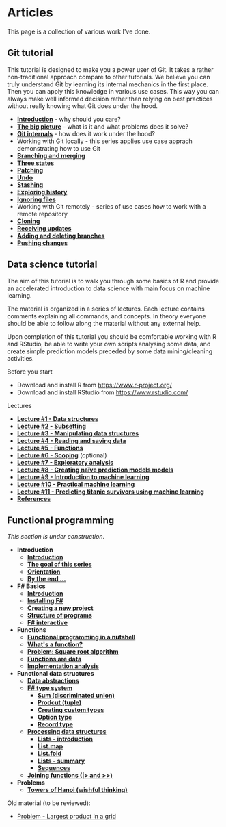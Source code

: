 # ArticlesThis page is a collection of various work I've done. ## Git tutorial This tutorial is designed to make you a power user of Git. It takes a rather non-traditional approach compare to other tutorials. We believe you can truly understand Git by learning its internal mechanics in the first place. Then you can apply this knowledge in various use cases. This way you can always make well informed decision rather than relying on best practices without really knowing what Git does under the hood.* [**Introduction**](texts/git_tutorial/introduction.md) - why should you care?* [**The big picture**](texts/git_tutorial/the_big_picture.md) - what is it and what problems does it solve?* [**Git internals**](texts/git_tutorial/git_internals.md) - how does it work under the hood?* Working with Git locally - this series applies use case apprach demonstrating how to use Git * [**Branching and merging**](texts/git_tutorial/working_locally_merging_strategies.md) * [**Three states**](texts/git_tutorial/working_locally_three_states.md) * [**Patching**](texts/git_tutorial/working_locally_patching.md) * [**Undo**](texts/git_tutorial/working_locally_undo.md) * [**Stashing**](texts/git_tutorial/working_locally_stashing.md) * [**Exploring history**](texts/git_tutorial/working_locally_exploring_history.md) * [**Ignoring files**](texts/git_tutorial/working_locally_gitignore.md)* Working with Git remotely - series of use cases how to work with a remote repository * [**Cloning**](texts/git_tutorial/working_remotely_cloning.md) * [**Receiving updates**](texts/git_tutorial/working_remotely_receiving_updates.md) * [**Adding and deleting branches**](texts/git_tutorial/working_remotely_adding_branches.md) * [**Pushing changes**](texts/git_tutorial/working_remotely_pushing_changes.md) ## Data science tutorial The aim of this tutorial is to walk you through some basics of R and provide an accelerated introduction to data science with main focus on machine learning. The material is organized in a series of lectures. Each lecture contains comments explaining all commands, and concepts. In theory everyone should be able to follow along the material without any external help.Upon completion of this tutorial you should be comfortable working with R and RStudio, be able to write your own scripts analysing some data, and create simple prediction models preceded by some data mining/cleaning activities.Before you start* Download and install R from https://www.r-project.org/* Download and install RStudio from https://www.rstudio.com/Lectures * [**Lecture #1 - Data structures**](texts/data_science/lecture_01_data_structures.md)* [**Lecture #2 - Subsetting**](texts/data_science/lecture_02_subsetting.md)* [**Lecture #3 - Manipulating data structures**](texts/data_science/lecture_03_manipulating_data_structures.md)* [**Lecture #4 - Reading and saving data**](texts/data_science/lecture_04_reading_and_saving_data.md)* [**Lecture #5 - Functions**](texts/data_science/lecture_04_reading_and_saving_data.md)* [**Lecture #6 - Scoping**](texts/data_science/lecture_06_scoping.md) (optional)* [**Lecture #7 - Exploratory analysis**](texts/data_science/lecture_07_exploratory_analysis.md)* [**Lecture #8 - Creating naïve prediction models models**](texts/data_science/lecture_08_creating_naive_prediction_models.md)* [**Lecture #9 - Introduction to machine learning**](texts/data_science/lecture_09_introduction_to_machine_learning.md)* [**Lecture #10 - Practical machine learning**](texts/data_science/lecture_10_practical_machine_learning.md)* [**Lecture #11 - Predicting titanic survivors using machine learning**](texts/data_science/lecture_11_predicting_titanic_survivors_using_machine_learning.md)* [**References**](texts/data_science/references.md)## Functional programming *This section is under construction.** **Introduction**  * [**Introduction**](texts/functional_programming/01_introduction.md)  * [**The goal of this series**](texts/functional_programming/02_goal_of_this_series.md)  * [**Orientation**](texts/functional_programming/03_orientation_to_this_series.md)  * [**By the end ...**](texts/functional_programming/04_by_the_end.md)* **F# Basics**  * [**Introduction**](texts/functional_programming/11_introduction.md)  * [**Installing F#**](texts/functional_programming/12_installing_fsharp.md)  * [**Creating a new project**](texts/functional_programming/13_creating_a_new_project.md)  * [**Structure of programs**](texts/functional_programming/14_structure_of_programs.md)  * [**F# interactive**](texts/functional_programming/15_fsharp_interactive.md)* **Functions**  * [**Functional programming in a nutshell**](texts/functional_programming/21_functional_programming_in_a_nutshell.md)  * [**What's a function?**](texts/functional_programming/22_whats_a_function.md)  * [**Problem: Square root algorithm**](texts/functional_programming/23_problem_sqrt_algorithm.md)  * [**Functions are data**](texts/functional_programming/24_functions_are_data.md)  * [**Implementation analysis**](texts/functional_programming/25_implementation_analysis.md)* **Functional data structures**  * [**Data abstractions**](texts/functional_programming/310_data_abstraction.md)  * [**F# type system**](texts/functional_programming/320_fsharp_type_system.md)    * [**Sum (discriminated union)**](texts/functional_programming/321_sum_discriminated_union.md)    * [**Prodcut (tuple)**](texts/functional_programming/322_product_tuple.md)    * [**Creating custom types**](texts/functional_programming/323_creating_custom_types.md)    * [**Option type**](texts/functional_programming/324_option_type.md)    * [**Record type**](texts/functional_programming/325_record_type.md)  * [**Processing data structures**](texts/functional_programming/330_processing_data_structures.md)    * [**Lists - introduction**](texts/functional_programming/331_lists.introduction.md)    * [**List.map**](texts/functional_programming/332_list_map.md)    * [**List.fold**](texts/functional_programming/333_list_fold.md)    * [**Lists - summary**](texts/functional_programming/334_lists_summary.md)    * [**Sequences**](texts/functional_programming/335_sequences.md)  * [**Joining functions (|> and >>)**](texts/functional_programming/340_joining_functions.md)* **Problems**  * [**Towers of Hanoi (wishful thinking)**](texts/functional_programming/41_towers_of_hanoi.md)  Old material (to be reviewed):* [Problem - Largest product in a grid](texts/project_euler_problem_11.md)